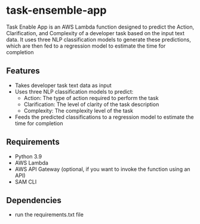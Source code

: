 # task-ensemble-app

Task Enable App is an AWS Lambda function designed to predict the Action, Clarification, and Complexity of a developer task based on the input text data. It uses three NLP classification models to generate these predictions, which are then fed to a regression model to estimate the time for completion

## Features

- Takes developer task text data as input
- Uses three NLP classification models to predict:
  - Action: The type of action required to perform the task
  - Clarification: The level of clarity of the task description
  - Complexity: The complexity level of the task
- Feeds the predicted classifications to a regression model to estimate the time for completion

## Requirements

- Python 3.9
- AWS Lambda
- AWS API Gateway (optional, if you want to invoke the function using an API)
- SAM CLI

## Dependencies

- run the requirements.txt file
